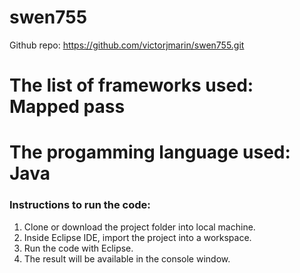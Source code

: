 # swen755


Github repo: https://github.com/victorjmarin/swen755.git

# The list of frameworks used: Mapped pass
# The progamming language used: Java

### Instructions to run the code:

1. Clone or download the project folder into local machine.
2. Inside Eclipse IDE, import the project into a workspace.
3. Run the code with Eclipse.
4. The result will be available in the console window.
